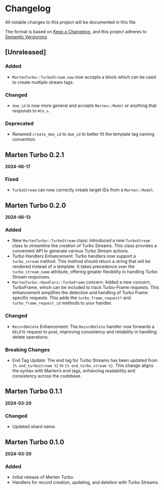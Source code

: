 # Changelog

All notable changes to this project will be documented in this file.

The format is based on [Keep a Changelog](https://keepachangelog.com/en/1.0.0/), and this project adheres to [Semantic Versioning](https://semver.org/).

## [Unreleased]

### Added
- `MartenTurbo::TurboStream.new` now accepts a block which can be used to create multiple stream tags.

### Changed
- `dom_id` is now more general and accepts `Marten::Model` or anything that responds to `#to_s`.

### Deprecated
- Renamed `create_dom_id` to `dom_id` to better fit the template tag naming convention.

## Marten Turbo 0.2.1
**2024-06-17**

### Fixed
- `TurboStream` can now correctly create target IDs from a `Marten::Model`.

## Marten Turbo 0.2.0
**2024-06-13**

### Added
- New `MartenTurbo::TurboStream` class: Introduced a new `TurboStream` class to streamline the creation of Turbo Streams. This class provides a convenient API to generate various Turbo Stream actions.
- Turbo Handlers Enhancement: Turbo handlers now support a `turbo_stream` method. This method should return a string that will be rendered instead of a template. It takes precedence over the `turbo_stream_name` attribute, offering greater flexibility in handling Turbo Stream responses.
- `MartenTurbo::Handlers::TurboFrame` concern: Added a new concern, TurboFrame, which can be included to track Turbo-Frame requests. This enhancement simplifies the detection and handling of Turbo Frame specific requests. This adds the `turbo_frame_request?` and `turbo_frame_request_id` methods to your handler.

### Changed
- `RecordDelete` Enhancement: The `RecordDelete` handler now forwards a `DELETE` request to post, improving consistency and reliability in handling delete operations.

### Breaking Changes
- End Tag Update: The end tag for Turbo Streams has been updated from `{% end_turbostream %}` to `{% end_turbo_stream %}`. This change aligns the syntax with Marten’s end tags, enhancing readability and consistency across the codebase.

## Marten Turbo 0.1.1
**2024-03-20**

### Changed
- Updated shard name.

## Marten Turbo 0.1.0
**2024-03-20**

### Added
- Initial release of Marten Turbo.
- Handlers for record creation, updating, and deletion with Turbo Streams.
